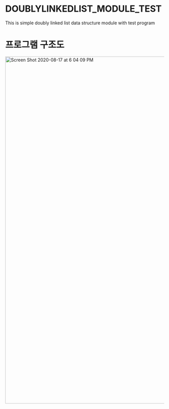# DOUBLYLINKEDLIST_MODULE_TEST
This is simple doubly linked list data structure module with test program

# 프로그램 구조도

<img width="1097" alt="Screen Shot 2020-08-17 at 6 04 09 PM" src="https://user-images.githubusercontent.com/22342277/90379165-505a0280-e0b5-11ea-8f3a-8b78ec74992c.png">

